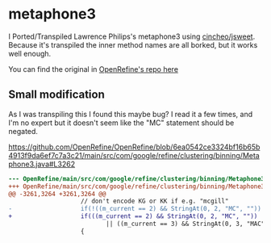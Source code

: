 # metaphone3

I Ported/Transpiled Lawrence Philips's metaphone3 using [cincheo/jsweet](https://github.com/cincheo/jsweet). 
Because it's transpiled the inner method names are all borked, but it works well enough.

You can find the original in [OpenRefine's repo here](https://github.com/OpenRefine/OpenRefine/blob/master/main/src/com/google/refine/clustering/binning/Metaphone3.java)


## Small modification
As I was transpiling this I found this maybe bug? I read it a few times, and I'm no expert but it doesn't seem like the "MC" statement should be negated.

https://github.com/OpenRefine/OpenRefine/blob/6ea0542ce3324bf16b65b4913f9da6ef7c7a3c21/main/src/com/google/refine/clustering/binning/Metaphone3.java#L3262

```diff
--- OpenRefine/main/src/com/google/refine/clustering/binning/Metaphone3.java
+++ OpenRefine/main/src/com/google/refine/clustering/binning/Metaphone3.java
@@ -3261,3264 +3261,3264 @@
					// don't encode KG or KK if e.g. "mcgill"
-					if(!((m_current == 2) && StringAt(0, 2, "MC", ""))
+					if(((m_current == 2) && StringAt(0, 2, "MC", "")) 
						   || ((m_current == 3) && StringAt(0, 3, "MAC", "")))
					{
```
